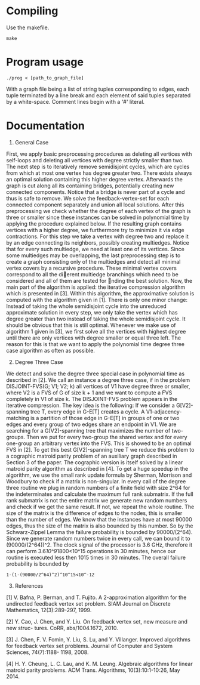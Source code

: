 # Compiling

Use the makefile. 

    make          


# Program usage

    ./prog < [path_to_graph_file]

With a graph file being a list of string tuples corresponding to edges, each tuple terminated by a line break and each element of said tuples separated by a white-space.
Comment lines begin with a '#' literal.


# Documentation 

1. General Case

First, we apply basic preprocessing procedures as deleting all vertices with self-loops and
deleting all vertices with degree strictly smaller than two. The next step is to iteratively
remove semidisjoint cycles, which are cycles from which at most one vertex has degree
greater two. There exists always an optimal solution containing this higher degree vertex.
Afterwards the graph is cut along all its containing bridges, potentially creating new
connected components. Notice that a bridge is never part of a cycle and thus is safe to
remove. We solve the feedback-vertex-set for each connected component separately and
union all local solutions. After this preprocessing we check whether the degree of each
vertex of the graph is three or smaller since these instances can be solved in polynomial
time by applying the procedure explained below. If the resulting graph contains vertices
with a higher degree, we furthermore try to minimize it via edge contractions. For this
step we take a vertex with degree two and replace it by an edge connecting its neighbors,
possibly creating multiedges. Notice that for every such multiedge, we need at least one
of its vertices. Since some multiedges may be overlapping, the last preprocessing step is
to create a graph consisting only of the multiedges and detect all minimal vertex covers
by a recursive procedure. These minimal vertex covers correspond to all the dierent
multiedge branchings which need to be considered and all of them are tested for nding
the best solution.
Now, the main part of the algorithm is applied: the iterative compression algorithm
which is presented in [3]. Within this algorithm, the approximative solution is computed
with the algorithm given in [1]. There is only one minor change: Instead of taking
the whole semidisjoint cycle into the unreduced approximate solution in every step, we
only take the vertex which has degree greater than two instead of taking the whole
semidisjoint cycle. It should be obvious that this is still optimal. Whenever we make
use of algorithm 1 given in [3], we first solve all the vertices with highest degree until
there are only vertices with degree smaller or equal three left. The reason for this is that
we want to apply the polynomial time degree three case algorithm as often as possible.

2. Degree Three Case

We detect and solve the degree three special case in polynomial time as described in [2].
We call an instance a degree three case, if in the problem DISJOINT-FVS(G; V1; V2; k)
all vertices of V1 have degree three or smaller, where V2 is a FVS of G of size k + 1 and
we want to compute a FVS completely in V1 of size k. The DISJOINT-FVS problem
appears in the iterative compression.
The key idea is the following: If we consider a G[V2]-spanning tree T, every edge in
G-E[T] creates a cycle. A V1-adjacency-matching is a partition of those edge in
G-E[T] in groups of one or two edges and every group of two edges share an endpoint
in V1. We are searching for a G[V2]-spanning tree that maximizes the number of two-
groups. Then we put for every two-group the shared vertex and for every one-group
an arbitrary vertex into the FVS. This is showed to be an optimal FVS in [2]. To get
this best G[V2]-spanning tree T we reduce this problem to a cographic matroid parity
problem of an auxiliary graph described in Section 3 of the paper. The cographic version
is itself solved by a linear matroid parity algorithm as described in [4]. To get a huge
speedup in the algorithm, we use the small rank update formula by Sherman, Morrison
and Woodbury to check if a matrix is non-singular. In every call of the degree three
routine we plug in random numbers of a finite field with size 2^64 for the indeterminates
and calculate the maximum full rank submatrix. If the full rank submatrix is not the
entire matrix we generate new random numbers and check if we get the same result. If
not, we repeat the whole routine. The size of the matrix is the difference of edges to the
nodes, this is smaller than the number of edges. We know that the instances have at
most 90000 edges, thus the size of the matrix is also bounded by this number. So by the
Schwarz-Zippel Lemma the failure probability is bounded by 90000/(2^64). Since we generate
random numbers twice in every call, we can bound it to (90000/(2^64))^2. The clock signal of
the processor is 3.6 GHz, therefore it can perform 3.6*10^9*1800<10^15 operations in 30
minutes, hence our routine is executed less then 1015 times in 30 minutes. The overall
failure probability is bounded by

    1-(1-(90000/2^64)^2)^10^15<10^-12
    
3. References

[1] V. Bafna, P. Berman, and T. Fujito. A 2-approximation algorithm for the undirected
feedback vertex set problem. SIAM Journal on Discrete Mathematics, 12(3):289-297,
1999.

[2] Y. Cao, J. Chen, and Y. Liu. On feedback vertex set, new measure and new struc-
tures. CoRR, abs/1004.1672, 2010.

[3] J. Chen, F. V. Fomin, Y. Liu, S. Lu, and Y. Villanger. Improved algorithms for
feedback vertex set problems. Journal of Computer and System Sciences, 74(7):1188-
1198, 2008.

[4] H. Y. Cheung, L. C. Lau, and K. M. Leung. Algebraic algorithms for linear matroid
parity problems. ACM Trans. Algorithms, 10(3):10:1-10:26, May 2014.
